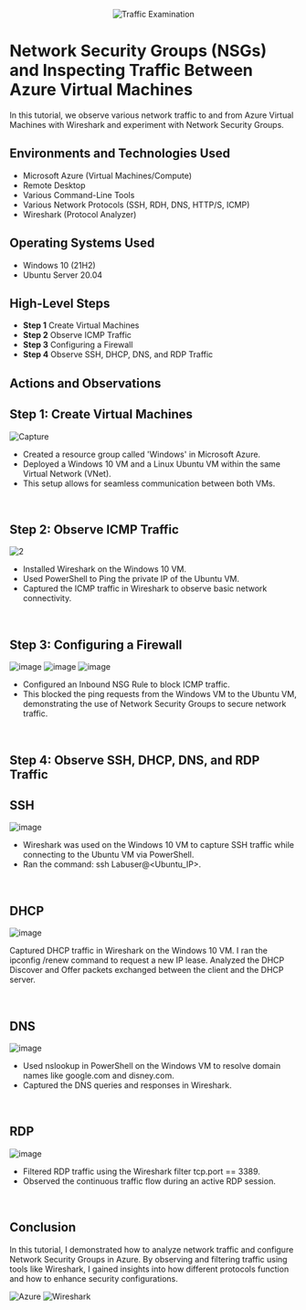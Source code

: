 <p align="center">
<img src="https://i.imgur.com/Ua7udoS.png" alt="Traffic Examination"/>
</p>

<h1>Network Security Groups (NSGs) and Inspecting Traffic Between Azure Virtual Machines</h1>
In this tutorial, we observe various network traffic to and from Azure Virtual Machines with Wireshark and experiment with Network Security Groups. <br />

<h2>Environments and Technologies Used</h2>

- Microsoft Azure (Virtual Machines/Compute)
- Remote Desktop
- Various Command-Line Tools
- Various Network Protocols (SSH, RDH, DNS, HTTP/S, ICMP)
- Wireshark (Protocol Analyzer)

<h2>Operating Systems Used </h2>

- Windows 10 (21H2)
- Ubuntu Server 20.04

<h2>High-Level Steps</h2>

- **Step 1** Create Virtual Machines
- **Step 2** Observe ICMP Traffic
- **Step 3** Configuring a Firewall 
- **Step 4** Observe SSH, DHCP, DNS, and RDP Traffic



<h2>Actions and Observations</h2>


<p>
  
## Step 1: Create Virtual Machines

![Capture](https://github.com/user-attachments/assets/6fcf18f4-23c5-467a-9b56-0812dc81aa6d)
</p>
<p>
  
- Created a resource group called 'Windows' in Microsoft Azure.
- Deployed a Windows 10 VM and a Linux Ubuntu VM within the same Virtual Network (VNet).
- This setup allows for seamless communication between both VMs.
</p>
<br />

<p>

## Step 2: Observe ICMP Traffic

![2](https://github.com/user-attachments/assets/91a08904-941c-4a10-a8da-11b82a2f664e)
</p>
<p>
  
- Installed Wireshark on the Windows 10 VM.
- Used PowerShell to Ping the private IP of the Ubuntu VM.
- Captured the ICMP traffic in Wireshark to observe basic network connectivity.
</p>
<p>
<br />
  
## Step 3: Configuring a Firewall
  
![image](https://github.com/user-attachments/assets/27c0ed10-1fad-47da-9e39-b9be2648480d)
![image](https://github.com/user-attachments/assets/e5346a69-e3eb-42b6-86f8-89be9087c0e1)
![image](https://github.com/user-attachments/assets/fe7314af-34d5-4fe6-8b9f-80e8c28ec990)

- Configured an Inbound NSG Rule to block ICMP traffic.
- This blocked the ping requests from the Windows VM to the Ubuntu VM, demonstrating the use of Network Security Groups to secure network traffic.
</p>
<br />

## Step 4: Observe SSH, DHCP, DNS, and RDP Traffic
## SSH
![image](https://github.com/user-attachments/assets/d3bdbd24-86d3-4b0f-8887-48142c8f8554)
</p>
<p>
  
- Wireshark was used on the Windows 10 VM to capture SSH traffic while connecting to the Ubuntu VM via PowerShell.
- Ran the command: ssh Labuser@<Ubuntu_IP>.
</p>
<br />

## DHCP
![image](https://github.com/user-attachments/assets/6d144f6d-bfbc-4df4-8e5e-1ab97eb4257a)
</p>
<p>
  
Captured DHCP traffic in Wireshark on the Windows 10 VM.
I ran the ipconfig /renew command to request a new IP lease.
Analyzed the DHCP Discover and Offer packets exchanged between the client and the DHCP server.
</p>
<br />

## DNS
![image](https://github.com/user-attachments/assets/6714cea8-7541-4889-8c20-6ee12e52260a)
</p>
<p>
  
- Used nslookup in PowerShell on the Windows VM to resolve domain names like google.com and disney.com.
- Captured the DNS queries and responses in Wireshark.
</p>
<br />

## RDP
![image](https://github.com/user-attachments/assets/00b11044-fa73-47ac-b6c7-1a07e6c1c1ed)
</p>
<p>
  
- Filtered RDP traffic using the Wireshark filter tcp.port == 3389.
- Observed the continuous traffic flow during an active RDP session.
</p>
<br />

## Conclusion
In this tutorial, I demonstrated how to analyze network traffic and configure Network Security Groups in Azure. By observing and filtering traffic using tools like Wireshark, I gained insights into how different protocols function and how to enhance security configurations.

![Azure](https://img.shields.io/badge/Azure-Cloud-blue)
![Wireshark](https://img.shields.io/badge/Wireshark-Network%20Analyzer-blue)
